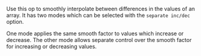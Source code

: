 Use this op to smoothly interpolate between differences in the values of an array.
It has two modes which can be selected with the `separate inc/dec` option.

One mode applies the same smooth factor to values which increase or decrease.
The other mode allows separate control over the smooth factor for increasing or decreasing values.
